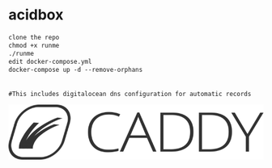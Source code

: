 # acidbox
	clone the repo
	chmod +x runme
	./runme
	edit docker-compose.yml
	docker-compose up -d --remove-orphans


	#This includes digitalocean dns configuration for automatic records
![Caddy](https://raw.githubusercontent.com/TheGlitchr/acidbox/master/caddy-text-boxed-icon-dark-768x166.png)
